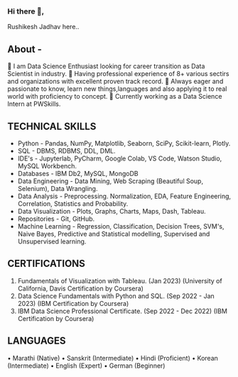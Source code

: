 ### Hi there 👋,
Rushikesh Jadhav here..

## About - 
🔭 I am Data Science Enthusiast looking for career transition as Data Scientist in industry. 
🔭 Having professional experience of 8+ various sectirs and organizations with excellent proven track record. 
💬 Always eager and passionate to know, learn new things,languages and also applying it to real world with proficiency to concept.
🌱 Currently working as a Data Science Intern at PWSkills.

## TECHNICAL SKILLS
- Python - Pandas, NumPy, Matplotlib, Seaborn, SciPy, Scikit-learn, Plotly.
- SQL - DBMS, RDBMS, DDL, DML.
- IDE's - Jupyterlab, PyCharm, Google Colab, VS Code, Watson Studio, MySQL Workbench.
- Databases - IBM Db2, MySQL, MongoDB
- Data Engineering - Data Mining, Web Scraping (Beautiful Soup, Selenium), Data Wrangling.
- Data Analysis - Preprocessing. Normalization, EDA, Feature Engineering, Correlation, Statistics and Probability.
- Data Visualization - Plots, Graphs, Charts, Maps, Dash, Tableau.
- Repositories - Git, GitHub.
- Machine Learning - Regression, Classification, Decision Trees, SVM's, Naive Bayes, Predictive and Statistical modelling, Supervised and Unsupervised learning.

## CERTIFICATIONS
1. Fundamentals of Visualization with Tableau. (Jan 2023) (University of California, Davis Certification by Coursera)
2. Data Science Fundamentals with Python and SQL. (Sep 2022 - Jan 2023) (IBM Certification by Coursera)
3. IBM Data Science Professional Certificate. (Sep 2022 - Dec 2022) (IBM Certification by Coursera)

## LANGUAGES
• Marathi (Native)
• Sanskrit (Intermediate)
• Hindi (Proficient)
• Korean (Intermediate)
• English (Expert)
• German (Beginner)


<!--
**rushiraj070/rushiraj070** is a ✨ _special_ ✨ repository because its `README.md` (this file) appears on your GitHub profile.

Here are some ideas to get you started:

- 🔭 I’m currently working on ...
- 🌱 I’m currently learning ...
- 👯 I’m looking to collaborate on ...
- 🤔 I’m looking for help with ...
- 💬 Ask me about ...
- 📫 How to reach me: ...
- 😄 Pronouns: ...
- ⚡ Fun fact: ...
-->
